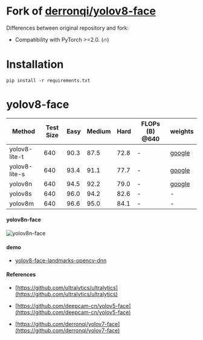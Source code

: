 # Fork of [derronqi/yolov8-face](https://github.com/derronqi/yolov8-face)

Differences between original repository and fork:

* Compatibility with PyTorch >=2.0. (🔥)

# Installation

```shell
pip install -r requirements.txt
```

# yolov8-face

| Method          |  Test Size | Easy  | Medium | Hard  | FLOPs (B) @640 | weights  |
| ----------------| ---------- | ----- | ------ | ----- | -------------- | -------- |
| yolov8-lite-t   | 640        | 90.3  | 87.5   | 72.8  |  -             | [google](https://drive.google.com/file/d/1vFMGW8xtRVo9bfC9yJVWWGY7vVxbLh94/view?usp=sharing) |
| yolov8-lite-s   | 640        | 93.4  | 91.1   | 77.7  |  -             | [google](https://drive.google.com/file/d/1ckpBT8KfwURTvTm5pa-cMC89A0V5jbaq/view?usp=sharing) |
| yolov8n         | 640        | 94.5  | 92.2   | 79.0  |  -             | [google](https://drive.google.com/file/d/1qcr9DbgsX3ryrz2uU8w4Xm3cOrRywXqb/view?usp=sharing) |
| yolov8s         | 640        | 96.0  | 94.2   | 82.6  |  -             | -       | 
| yolov8m         | 640        | 96.6  | 95.0   | 84.1  |  -             | -       |



#### yolov8n-face

![yolov8n-face](data/test.jpg)


#### demo

* [yolov8-face-landmarks-opencv-dnn](https://github.com/hpc203/yolov8-face-landmarks-opencv-dnn)


#### References

* [https://github.com/ultralytics/ultralytics](https://github.com/ultralytics/ultralytics)

* [https://github.com/deepcam-cn/yolov5-face](https://github.com/deepcam-cn/yolov5-face)

* [https://github.com/derronqi/yolov7-face](https://github.com/derronqi/yolov7-face)
